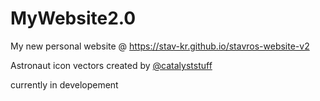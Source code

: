 # MyWebsite2.0
My new personal website @
https://stav-kr.github.io/stavros-website-v2

Astronaut icon vectors created by <a href="https://www.freepik.com/catalyststuff" target="blank">@catalyststuff</a>

currently in developement
